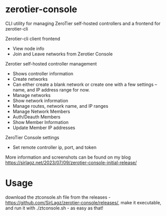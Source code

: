 # zerotier-console
CLI utility for managing ZeroTier self-hosted controllers and a frontend for zerotier-cli

Zerotier-cli client frontend
 - View node info
- Join and Leave networks from Zerotier Console

Zerotier self-hosted controller management
- Shows controller information
- Create networks
- Can either create a blank network or create one with a few settings – name, and IP address range for now.
- Manage networks
- Show network information
- Manage routes, network name, and IP ranges
- Manage Network Members
- Auth/Deauth Members
- Show Member Information
- Update Member IP addresses
  
ZeroTier Console settings
- Set remote controller ip, port, and token

More information and screenshots can be found on my blog
https://sirlagz.net/2023/07/09/zerotier-console-initial-release/

# Usage
download the ztconsole.sh file from the releases - https://github.com/SirLagz/zerotier-console/releases/, make it executable, and run it with ./ztconsole.sh - as easy as that!

